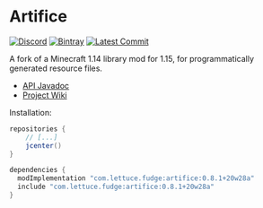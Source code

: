 # Artifice
[![Discord](https://img.shields.io/discord/219787567262859264?color=blue&label=Discord)](https://discord.gg/CFaCu97)
[![Bintray](https://api.bintray.com/packages/natanfudge/libs/artifice/images/download.svg)](https://bintray.com/beta/#/natanfudge/libs/artifice?tab=overview)
[![Latest Commit](https://img.shields.io/github/last-commit/natanfudge/artifice)](https://github.com/natanfudge/artifice/commits/master)

A fork of a Minecraft 1.14 library mod for 1.15, for programmatically generated resource files.

- [API Javadoc](https://htmlpreview.github.io/?https://github.com/artificemc/artifice/blob/master/doc/index.html)
- [Project Wiki](https://github.com/natanfudge/artifice/blob/1.16/src/testmod/java/com/swordglowsblue/artifice/test/ArtificeTestMod.java)

Installation: 

```gradle
repositories { 
    // [...]
    jcenter() 
}

dependencies {
  modImplementation "com.lettuce.fudge:artifice:0.8.1+20w28a"
  include "com.lettuce.fudge:artifice:0.8.1+20w28a"
}
```